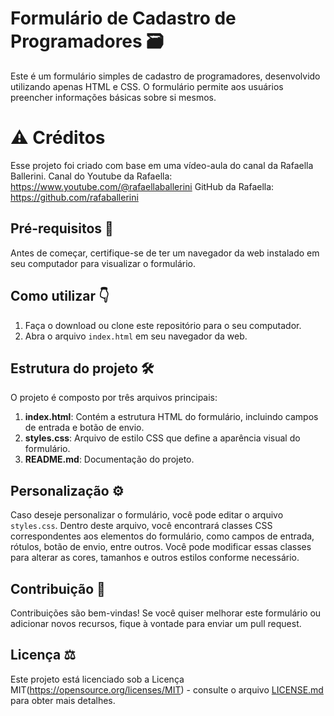 # Formulário de Cadastro de Programadores 🗃️

Este é um formulário simples de cadastro de programadores, desenvolvido utilizando apenas HTML e CSS. O formulário permite aos usuários preencher informações básicas sobre si mesmos.

# ⚠️ Créditos
Esse projeto foi criado com base em uma vídeo-aula do canal da Rafaella Ballerini.
Canal do Youtube da Rafaella: https://www.youtube.com/@rafaellaballerini
GitHub da Rafaella: https://github.com/rafaballerini


## Pré-requisitos 🔴

Antes de começar, certifique-se de ter um navegador da web instalado em seu computador para visualizar o formulário.

## Como utilizar 👇

1. Faça o download ou clone este repositório para o seu computador.
2. Abra o arquivo `index.html` em seu navegador da web.

## Estrutura do projeto 🛠️
 
O projeto é composto por três arquivos principais:

1. **index.html**: Contém a estrutura HTML do formulário, incluindo campos de entrada e botão de envio.
2. **styles.css**: Arquivo de estilo CSS que define a aparência visual do formulário.
3. **README.md**: Documentação do projeto.

## Personalização ⚙️

Caso deseje personalizar o formulário, você pode editar o arquivo `styles.css`. Dentro deste arquivo, você encontrará classes CSS correspondentes aos elementos do formulário, como campos de entrada, rótulos, botão de envio, entre outros. Você pode modificar essas classes para alterar as cores, tamanhos e outros estilos conforme necessário.

## Contribuição 🤝

Contribuições são bem-vindas! Se você quiser melhorar este formulário ou adicionar novos recursos, fique à vontade para enviar um pull request.

## Licença ⚖️

Este projeto está licenciado sob a Licença MIT(https://opensource.org/licenses/MIT) - consulte o arquivo [LICENSE.md](LICENSE.md) para obter mais detalhes.